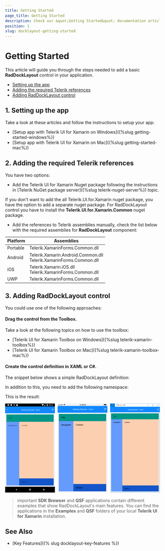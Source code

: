 ```yaml
---
title: Getting Started
page_title: Getting Started
description: Check our &quot;Getting Started&quot; documentation article for Telerik DockLayout for Xamarin control.
position: 1
slug: docklayout-getting-started
---
```


# Getting Started

This article will guide you through the steps needed to add a basic **RadDockLayout** control in your application.

* [Setting up the app](#1-setting-up-the-app)
* [Adding the required Telerik references](#2-adding-the-required-telerik-references)
* [Adding RadDockLayout control](#3-adding-raddocklayout-control)

## 1. Setting up the app

Take a look at these articles and follow the instructions to setup your app:

- [Setup app with Telerik UI for Xamarin on Windows]({%slug getting-started-windows%})
- [Setup app with Telerik UI for Xamarin on Mac]({%slug getting-started-mac%})

## 2. Adding the required Telerik references

You have two options:

* Add the Telerik UI for Xamarin Nuget package following the instructions in [Telerik NuGet package server]({%slug telerik-nuget-server%}) topic.

If you don't want to add the all Telerik.UI.for.Xamarin nuget package, you have the option to add a separate nuget package. For RadDockLayout control you have to install the **Telerik.UI.for.Xamarin.Common** nuget package.

* Add the references to Telerik assemblies manually, check the list below with the required assemblies for **RadDockLayout** component:

| Platform | Assemblies |
| -------- | ---------- |
| Portable | Telerik.XamarinForms.Common.dll |
| Android  | Telerik.Xamarin.Android.Common.dll<br/>Telerik.XamarinForms.Common.dll |
| iOS      | Telerik.Xamarin.iOS.dll <br/>Telerik.XamarinForms.Common.dll |
| UWP      | Telerik.XamarinForms.Common.dll |

## 3. Adding RadDockLayout control

You could use one of the following approaches:

#### Drag the control from the Toolbox. 

Take a look at the following topics on how to use the toolbox:

* [Telerik UI for Xamarin Toolbox on Windows]({%slug telerik-xamarin-toolbox%})
* [Telerik UI for Xamarin Toolbox on Mac]({%slug telerik-xamarin-toolbox-mac%})
	
#### Create the control definition in XAML or C#.

The snippet below shows a simple RadDockLayout definition:

<snippet id='docklayout-getting-started-xaml' />
<snippet id='docklayout-getting-started-csharp' />

In addition to this, you need to add the following namespace:

<snippet id='xmlns-telericommon' />
<snippet id='ns-telerikcommon' />

This is the result:

![RadDockLayout](images/docklayout_getting_started.png)

>important **SDK Browser** and **QSF** applications contain different examples that show RadDockLayout's main features. You can find the applications in the **Examples** and **QSF** folders of your local **Telerik UI for Xamarin** installation.

## See Also

- [Key Features]({% slug docklayout-key-features %})